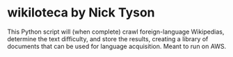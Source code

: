 wikiloteca
by Nick Tyson
==========

This Python script will (when complete) crawl foreign-language Wikipedias, determine the text difficulty, and store the results, creating a library of documents that can be used for language acquisition.  Meant to run on AWS.
